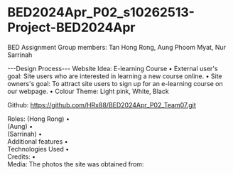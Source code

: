 # BED2024Apr_P02_s10262513-Project-BED2024Apr
BED Assignment
Group members: Tan Hong Rong, Aung Phoom Myat, Nur Sarrinah

---Design Process---
Website Idea: E-learning Course
•	External user's goal: Site users who are interested in learning a new course online.
•	Site owners's goal: To attract site users to sign up for an e-learning course on our webpage. 
•	Colour Theme: Light pink, White, Black

Github: https://github.com/HRx88/BED2024Apr_P02_Team07.git 

Roles: 
(Hong Rong)
•	
(Aung)
•	
(Sarrinah)
•	
Additional features
•	
Technologies Used
•	
Credits: 
•	
Media: The photos the site was obtained from:

